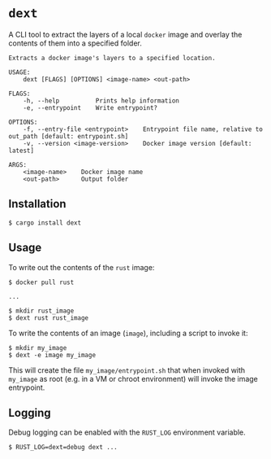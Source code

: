 # `dext`

A CLI tool to extract the layers of a local `docker` image and overlay the contents of them into a specified folder.

```
Extracts a docker image's layers to a specified location.

USAGE:
    dext [FLAGS] [OPTIONS] <image-name> <out-path>

FLAGS:
    -h, --help          Prints help information
    -e, --entrypoint    Write entrypoint?

OPTIONS:
    -f, --entry-file <entrypoint>    Entrypoint file name, relative to out_path [default: entrypoint.sh]
    -v, --version <image-version>    Docker image version [default: latest]

ARGS:
    <image-name>    Docker image name
    <out-path>      Output folder
```

## Installation

```
$ cargo install dext
```

## Usage

To write out the contents of the `rust` image:

```
$ docker pull rust

...

$ mkdir rust_image
$ dext rust rust_image
```

To write the contents of an image (`image`), including a script to invoke it:

```
$ mkdir my_image
$ dext -e image my_image
```

This will create the file `my_image/entrypoint.sh` that when invoked with `my_image` as root (e.g. in a VM or chroot environment) will invoke the image entrypoint.

## Logging

Debug logging can be enabled with the `RUST_LOG` environment variable.

```
$ RUST_LOG=dext=debug dext ...
```
